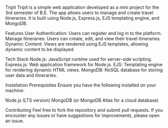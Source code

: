 Tripit
Tripit is a simple web application developed as a mini project for the 3rd semester of B.E. The app allows users to manage and create travel itineraries. It is built using Node.js, Express.js, EJS templating engine, and MongoDB.

Features
User Authentication: Users can register and log in to the platform.
Manage Itineraries: Users can create, edit, and view their travel itineraries.
Dynamic Content: Views are rendered using EJS templates, allowing dynamic content to be displayed.

Tech Stack
Node.js: JavaScript runtime used for server-side scripting.
Express.js: Web application framework for Node.js.
EJS: Templating engine for rendering dynamic HTML views.
MongoDB: NoSQL database for storing user data and itineraries.

Installation
Prerequisites
Ensure you have the following installed on your machine:

Node.js (LTS version)
MongoDB (or MongoDB Atlas for a cloud database)

Contributing
Feel free to fork the repository and submit pull requests. If you encounter any issues or have suggestions for improvements, please open an issue.
